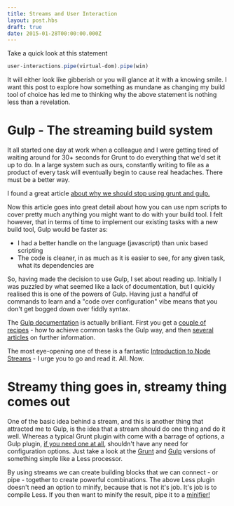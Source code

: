 ```yaml
---
title: Streams and User Interaction
layout: post.hbs
draft: true
date: 2015-01-28T00:00:00.000Z
---
```


Take a quick look at this statement

```javascript
user-interactions.pipe(virtual-dom).pipe(win)
```

It will either look like gibberish or you will glance at it with a knowing smile. I want this post to explore how something as mundane as changing my build tool of choice has led me to thinking why the above statement is nothing less than a revelation.

# Gulp - The streaming build system
It all started one day at work when a colleague and I were getting tired of waiting around for 30+ seconds for Grunt to do everything that we'd set it up to do. In a large system such as ours, constantly writing to file as a product of every task will eventually begin to cause real headaches. There must be a better way.

I found a great article [about why we should stop using grunt and gulp.](http://blog.keithcirkel.co.uk/why-we-should-stop-using-grunt/)

Now this article goes into great detail about how you can use npm scripts to cover pretty much anything you might want to do with your build tool. I felt however, that in terms of time to implement our existing tasks with a new build tool, Gulp would be faster as:
- I had a better handle on the language (javascript) than unix based scripting
- The code is cleaner, in as much as it is easier to see, for any given task, what its dependencies are

So, having made the decision to use Gulp, I set about reading up. Initially I was puzzled by what seemed like a lack of documentation, but I quickly realised this is one of the powers of Gulp. Having just a handful of commands to learn and a "code over configuration" vibe means that you don't get bogged down over fiddly syntax.

The [Gulp documentation](https://github.com/gulpjs/gulp/blob/master/docs/getting-started.md) is actually brilliant. First you get a [couple of recipes](https://github.com/gulpjs/gulp/tree/master/docs/recipes) - how to achieve common tasks the Gulp way, and then [several articles](https://github.com/gulpjs/gulp/blob/master/docs/README.md#articles) on further information.

The most eye-opening one of these is a fantastic [Introduction to Node Streams](https://github.com/substack/stream-handbook) - I urge you to go and read it. All. Now.

# Streamy thing goes in, streamy thing comes out
One of the basic idea behind a stream, and this is another thing that attracted me to Gulp, is the idea that a stream should do one thing and do it well. Whereas a typical Grunt plugin with come with a barrage of options, a Gulp plugin, [if you need one at all](http://blog.overzealous.com/post/74121048393/why-you-shouldnt-create-a-gulp-plugin-or-how-to), shouldn't have any need for configuration options. Just take a look at the [Grunt](https://github.com/gruntjs/grunt-contrib-less) and [Gulp](https://github.com/plus3network/gulp-less) versions of something simple like a Less processor.

By using streams we can create building blocks that we can connect - or pipe - together to create powerful combinations. The above Less plugin doesn't need an option to minify, because that is not it's job. It's job is to compile Less. If you then want to minify the result, pipe it to a [minifier!](https://github.com/murphydanger/gulp-minify-css)
